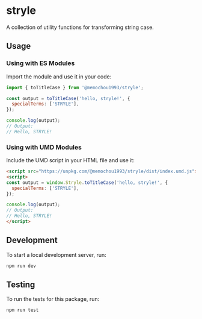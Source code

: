 # stryle

A collection of utility functions for transforming string case.

## Usage

### Using with ES Modules

Import the module and use it in your code:

```js
import { toTitleCase } from '@memochou1993/stryle';

const output = toTitleCase('hello, stryle!', {
  specialTerms: ['STRYLE'],
});

console.log(output);
// Output:
// Hello, STRYLE!
```

### Using with UMD Modules

Include the UMD script in your HTML file and use it:

```html
<script src="https://unpkg.com/@memochou1993/stryle/dist/index.umd.js"></script>
<script>
const output = window.Stryle.toTitleCase('hello, stryle!', {
  specialTerms: ['STRYLE'],
});

console.log(output);
// Output:
// Hello, STRYLE!
</script>
```

## Development

To start a local development server, run:

```bash
npm run dev
```

## Testing

To run the tests for this package, run:

```bash
npm run test
```
